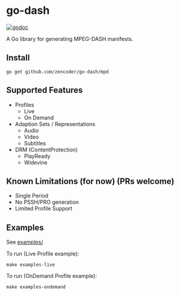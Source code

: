# go-dash

[![godoc](https://godoc.org/github.com/zencoder/go-dash/mpd?status.svg)](http://godoc.org/github.com/zencoder/go-dash/mpd)

A Go library for generating MPEG-DASH manifests.

Install
-------

	go get github.com/zencoder/go-dash/mpd

Supported Features
-------

* Profiles
  * Live
  * On Demand
* Adaption Sets / Representations
  * Audio
  * Video
  * Subtitles
* DRM (ContentProtection)
  * PlayReady
  * Widevine

Known Limitations (for now) (PRs welcome)
--------
* Single Period
* No PSSH/PRO generation
* Limited Profile Support

Examples
--------

See [examples/](https://github.com/zencoder/go-dash/tree/master/examples)

To run (Live Profile example):
```
make examples-live
```

To run (OnDemand Profile example):
```
make examples-ondemand
```
